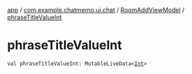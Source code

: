 [app](../../index.md) / [com.example.chatmemo.ui.chat](../index.md) / [RoomAddViewModel](index.md) / [phraseTitleValueInt](./phrase-title-value-int.md)

# phraseTitleValueInt

`val phraseTitleValueInt: MutableLiveData<`[`Int`](https://kotlinlang.org/api/latest/jvm/stdlib/kotlin/-int/index.html)`>`